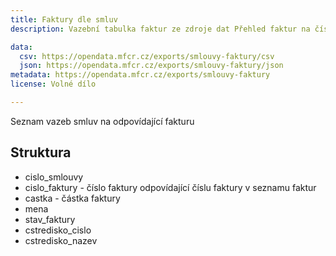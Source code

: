 ```yaml
---
title: Faktury dle smluv
description: Vazební tabulka faktur ze zdroje dat Přehled faktur na čísla smluv z datové sady Přehled smluv

data:
  csv: https://opendata.mfcr.cz/exports/smlouvy-faktury/csv    
  json: https://opendata.mfcr.cz/exports/smlouvy-faktury/json   
metadata: https://opendata.mfcr.cz/exports/smlouvy-faktury
license: Volné dílo

---
```


Seznam vazeb smluv na odpovídající fakturu

## Struktura

* cislo_smlouvy
* cislo_faktury - číslo faktury odpovídající číslu faktury v seznamu faktur
* castka - částka faktury
* mena
* stav_faktury
* cstredisko_cislo
* cstredisko_nazev